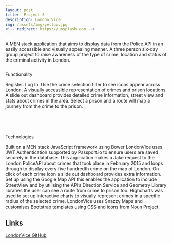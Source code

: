```yaml
---
layout: post
title:  Project 3 
description: London Vice
img: /assets/img/yellow.jpg
<!-- redirect: https://unsplash.com -->
---
```


A MEN stack application that aims to display data from the Police API in an easily accessible and visually appealing manner.
A three person six-day group project to raise awareness of the type of crime, location and status of the criminal activity in London.


<div class="img_row">
	<img class="col three" src="{{ site.baseurl }}/assets/img/portfolio/London-vice-landing.png" alt="" title="example image"/>
</div>
<div class="col three caption">
</div>

Functionality

Register. Log In. Use the crime selection filter to see icons appear across London. A visually accessible representation of crimes and prison locations. A slide out dashboard provides detailed crime information, street view and stats about crimes in the area. Select a prison and a route will map a journey from the crime to the prison.


<div class="img_row">
    <img class="col one" src="{{ site.baseurl }}/assets/img/portfolio/London-vice-overview.png" alt="" title="example image"/>
</div>
<div class="col three caption">
</div>


<br/><br/><br/>
Technologies

Built on a MEN stack JavaScript framework using Bower LondonVice uses JWT Authentication supported by Passport.io to ensure users are saved securely in the database. This application makes a Jake request to the London PoliceAPI about crimes that took place in February 2015 and loops through to display every five hundredth crime on the map of London. On click of each crime icon a slide out dashboard provides extra information. Set up using the Google Map API this enables the application to include StreetView and by utilising the API’s Direction Service and Geometry Library libraries the user can see a route from crime to prison too. Highcharts was used to set up interactive charts to visually represent crimes in a specific radius of the selected crime. LondonVice uses Snazzy Maps and customises Bootstrap templates using CSS and icons from Noun Project.

Links
-----------
[LondonVice   ](https://london-vice.herokuapp.com/)
[GitHub](https://github.com/RosannaRossington/wdi-project-3)